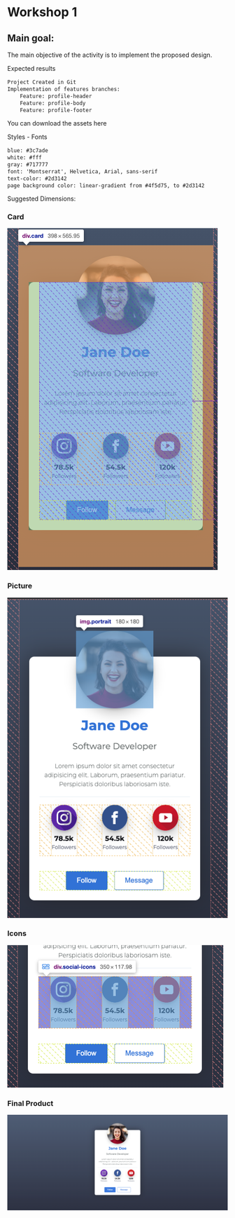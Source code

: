 # Workshop 1

## Main goal:
The main objective of the activity is to implement the proposed design.

Expected results

    Project Created in Git
    Implementation of features branches:
        Feature: profile-header
        Feature: profile-body
        Feature: profile-footer

You can download the assets here

Styles - Fonts

    blue: #3c7ade
    white: #fff
    gray: #717777
    font: 'Montserrat', Helvetica, Arial, sans-serif
    text-color: #2d3142
    page background color: linear-gradient from #4f5d75, to #2d3142

Suggested Dimensions:
 ### Card
![Card](./pictures/card.png)

 ### Picture
![Picture](./pictures/picture.png)

 ### Icons
![icons](./pictures/icons.png)

 ### Final Product
![final](./pictures/finalProduct.png)

